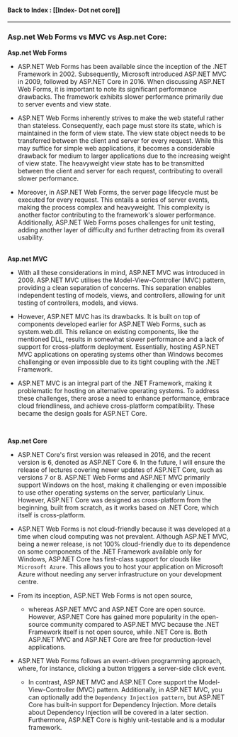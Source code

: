 
#### Back to Index : [[Index- Dot net core]]

---


### **Asp.net Web Forms vs MVC vs Asp.net Core**:


**Asp.net Web Forms**

- ASP.NET Web Forms has been available since the inception of the .NET Framework in 2002. Subsequently, Microsoft introduced ASP.NET MVC in 2009, followed by ASP.NET Core in 2016. When discussing ASP.NET Web Forms, it is important to note its significant performance drawbacks. The framework exhibits slower performance primarily due to server events and view state.

- ASP.NET Web Forms inherently strives to make the web stateful rather than stateless. Consequently, each page must store its state, which is maintained in the form of view state. The view state object needs to be transferred between the client and server for every request. While this may suffice for simple web applications, it becomes a considerable drawback for medium to larger applications due to the increasing weight of view state. The heavyweight view state has to be transmitted between the client and server for each request, contributing to overall slower performance.

- Moreover, in ASP.NET Web Forms, the server page lifecycle must be executed for every request. This entails a series of server events, making the process complex and heavyweight. This complexity is another factor contributing to the framework's slower performance. Additionally, ASP.NET Web Forms poses challenges for unit testing, adding another layer of difficulty and further detracting from its overall usability.
<br><br>



**Asp.net MVC**

- With all these considerations in mind, ASP.NET MVC was introduced in 2009. ASP.NET MVC utilises the Model-View-Controller (MVC) pattern, providing a clean separation of concerns. This separation enables independent testing of models, views, and controllers, allowing for unit testing of controllers, models, and views.

- However, ASP.NET MVC has its drawbacks. It is built on top of components developed earlier for ASP.NET Web Forms, such as system.web.dll. This reliance on existing components, like the mentioned DLL, results in somewhat slower performance and a lack of support for cross-platform deployment. Essentially, hosting ASP.NET MVC applications on operating systems other than Windows becomes challenging or even impossible due to its tight coupling with the .NET Framework.

- ASP.NET MVC is an integral part of the .NET Framework, making it problematic for hosting on alternative operating systems. To address these challenges, there arose a need to enhance performance, embrace cloud friendliness, and achieve cross-platform compatibility. These became the design goals for ASP.NET Core.

<br>


**Asp.net Core**

- ASP.NET Core's first version was released in 2016, and the recent version is 6, denoted as ASP.NET Core 6. In the future, I will ensure the release of lectures covering newer updates of ASP.NET Core, such as versions 7 or 8. ASP.NET Web Forms and ASP.NET MVC primarily support Windows on the host, making it challenging or even impossible to use other operating systems on the server, particularly Linux. However, ASP.NET Core was designed as cross-platform from the beginning, built from scratch, as it works based on .NET Core, which itself is cross-platform.

- ASP.NET Web Forms is not cloud-friendly because it was developed at a time when cloud computing was not prevalent. Although ASP.NET MVC, being a newer release, is not 100% cloud-friendly due to its dependence on some components of the .NET Framework available only for Windows, ASP.NET Core has first-class support for clouds like `Microsoft Azure`. This allows you to host your application on Microsoft Azure without needing any server infrastructure on your development centre.

- From its inception, ASP.NET Web Forms is not open source, 
	- whereas ASP.NET MVC and ASP.NET Core are open source. However, ASP.NET Core has gained more popularity in the open-source community compared to ASP.NET MVC because the .NET Framework itself is not open source, while .NET Core is. Both ASP.NET MVC and ASP.NET Core are free for production-level applications.

- ASP.NET Web Forms follows an event-driven programming approach, where, for instance, clicking a button triggers a server-side click event. 
	- In contrast, ASP.NET MVC and ASP.NET Core support the Model-View-Controller (MVC) pattern. Additionally, in ASP.NET MVC, you can optionally add the `Dependency Injection pattern`, but ASP.NET Core has built-in support for Dependency Injection. More details about Dependency Injection will be covered in a later section. Furthermore, ASP.NET Core is highly unit-testable and is a modular framework.




